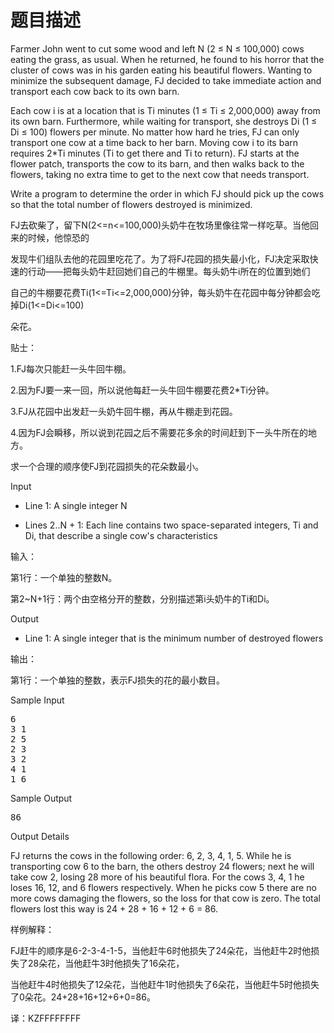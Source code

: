 # 题目描述


<p>
Farmer John went to cut some wood and left N (2 ≤ N ≤ 100,000) cows eating the grass, as usual. When he returned, he found to his horror that the cluster of cows was in his garden eating his beautiful flowers. Wanting to minimize the subsequent damage, FJ decided to take immediate action and transport each cow back to its own barn.
</p>
<p>
Each cow i is at a location that is Ti minutes (1 ≤ Ti ≤ 2,000,000) away from its own barn. Furthermore, while waiting for transport, she destroys Di (1 ≤ Di ≤ 100) flowers per minute. No matter how hard he tries, FJ can only transport one cow at a time back to her barn. Moving cow i to its barn requires 2*Ti minutes (Ti to get there and Ti to return). FJ starts at the flower patch, transports the cow to its barn, and then walks back to the flowers, taking no extra time to get to the next cow that needs transport.
</p>
<p>
Write a program to determine the order in which FJ should pick up the cows so that the total number of flowers destroyed is minimized.
</p>
<p>
</p><p>
FJ去砍柴了，留下N(2&lt;=n&lt;=100,000)头奶牛在牧场里像往常一样吃草。当他回来的时候，他惊恐的
</p>
<p>
发现牛们组队去他的花园里吃花了。为了将FJ花园的损失最小化，FJ决定采取快速的行动——把每头奶牛赶回她们自己的牛棚里。每头奶牛i所在的位置到她们
</p>
<p>
自己的牛棚要花费Ti(1&lt;=Ti&lt;=2,000,000)分钟，每头奶牛在花园中每分钟都会吃掉Di(1&lt;=Di&lt;=100)
</p>
<p>
朵花。
</p>
<p>
贴士：
</p>
<p>
1.FJ每次只能赶一头牛回牛棚。
</p>
<p>
2.因为FJ要一来一回，所以说他每赶一头牛回牛棚要花费2*Ti分钟。
</p>
<p>
3.FJ从花园中出发赶一头奶牛回牛棚，再从牛棚走到花园。
</p>
<p>
4.因为FJ会瞬移，所以说到花园之后不需要花多余的时间赶到下一头牛所在的地方。
</p>
<p>
求一个合理的顺序使FJ到花园损失的花朵数最小。
</p>
<p></p>
<p>
Input
</p>
<ul>
<li>
Line 1: A single integer N
</li>
</ul>
<ul>
<li>
Lines 2..N + 1: Each line contains two space-separated integers, Ti and Di, that describe a single cow&#39;s characteristics
</li>
</ul>
<p>
</p><p>
输入：
</p>
<p>
第1行：一个单独的整数N。
</p>
<p>
第2~N+1行：两个由空格分开的整数，分别描述第i头奶牛的Ti和Di。
</p>
<p></p>
<p>
Output
</p>
<ul>
<li>
Line 1: A single integer that is the minimum number of destroyed flowers
</li>
</ul>
<p>
</p><p>
输出：
</p>
<p>
第1行：一个单独的整数，表示FJ损失的花的最小数目。
</p>
<p></p>
<p>
Sample Input
</p>
<pre>6
3 1
2 5
2 3
3 2
4 1
1 6
</pre>
<p>
Sample Output
</p>
<pre>86
</pre>
<p>
Output Details
</p>
<p>
FJ returns the cows in the following order: 6, 2, 3, 4, 1, 5. While he is transporting cow 6 to the barn, the others destroy 24 flowers; next he will take cow 2, losing 28 more of his beautiful flora. For the cows 3, 4, 1 he loses 16, 12, and 6 flowers respectively. When he picks cow 5 there are no more cows damaging the flowers, so the loss for that cow is zero. The total flowers lost this way is 24 + 28 + 16 + 12 + 6 = 86.
</p>
<p>
样例解释：
</p>
<p>
FJ赶牛的顺序是6-2-3-4-1-5，当他赶牛6时他损失了24朵花，当他赶牛2时他损失了28朵花，当他赶牛3时他损失了16朵花，
</p>
<p>
当他赶牛4时他损失了12朵花，当他赶牛1时他损失了6朵花，当他赶牛5时他损失了0朵花。24+28+16+12+6+0=86。
</p>
<p>
译：KZFFFFFFFF
</p>
